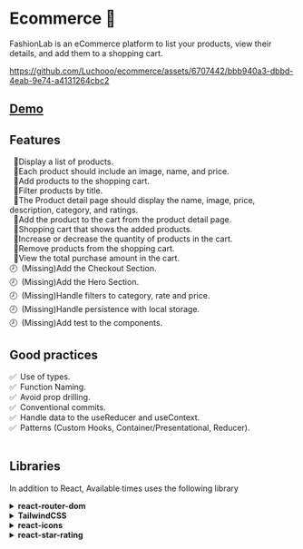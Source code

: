 # Ecommerce 🛒

FashionLab is an eCommerce platform to list your products, view their details, and add them to a shopping cart.

https://github.com/Luchooo/ecommerce/assets/6707442/bbb940a3-dbbd-4eab-9e74-a4131264cbc2

## [Demo](https://fashion-lab.vercel.app/)

## Features

&ensp;🛒Display a list of products.  
&ensp;🛒Each product should include an image, name, and price.  
&ensp;🛒Add products to the shopping cart.  
&ensp;🛒Filter products by title.  
&ensp;🛒The Product detail page should display the name, image, price, description, category, and ratings.  
&ensp;🛒Add the product to the cart from the product detail page.  
&ensp;🛒Shopping cart that shows the added products.  
&ensp;🛒Increase or decrease the quantity of products in the cart.  
&ensp;🛒Remove products from the shopping cart.  
&ensp;🛒View the total purchase amount in the cart.  
🕗&ensp;(Missing)Add the Checkout Section.  
🕗&ensp;(Missing)Add the Hero Section.  
🕗&ensp;(Missing)Handle filters to category, rate and price.  
🕗&ensp;(Missing)Handle persistence with local storage.  
🕗&ensp;(Missing)Add test to the components.
<br/>

## Good practices

✅&ensp;Use of types.  
✅&ensp;Function Naming.  
✅&ensp;Avoid prop drilling.  
✅&ensp;Conventional commits.  
✅&ensp;Handle data to the useReducer and useContext.  
✅&ensp;Patterns (Custom Hooks, Container/Presentational, Reducer).  
<br/>

## Libraries

In addition to React, Available∙times uses the following library

<details>
  <summary><strong>react-router-dom</strong></summary>
  &emsp;Allow managing navigation between different views or pages in React.
</details>
<details>
  <summary><strong>TailwindCSS</strong></summary>
  &emsp;Add classes to the project.
</details>
<details>
  <summary><strong>react-icons</strong></summary>
  &emsp;Allows you to easily incorporate icons into your React applications.
</details>
<details>
  <summary><strong>react-star-rating</strong></summary>
  &emsp;Component to show rating as starts.
</details>
